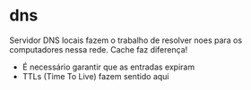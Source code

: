 # dns

Servidor DNS locais fazem o trabalho de resolver noes para os computadores nessa rede.
Cache faz diferença!
- É necessário garantir que as entradas expiram
- TTLs (Time To Live) fazem sentido aqui